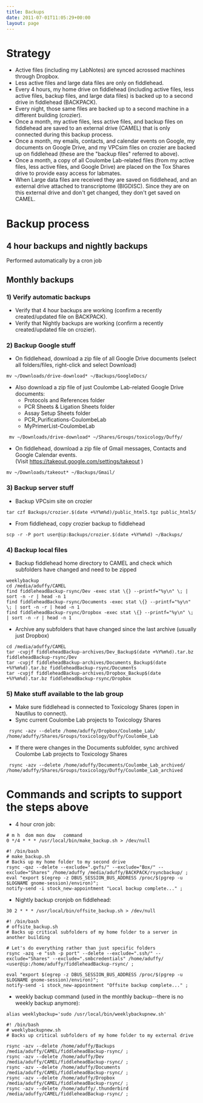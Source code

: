 ```yaml
---
title: Backups
date: 2011-07-01T11:05:29+00:00
layout: page
---
```

# Strategy

  * Active files (including my LabNotes) are synced acrossed machines through Dropbox.
  * Less active files and large data files are only on fiddlehead.
  * Every 4 hours, my home drive on fiddlehead (including active files, less active files, backup files, and large data files) is backed up to a second drive in fiddlehead (BACKPACK).
  * Every night, those same files are backed up to a second machine in a different building (crozier).
  * Once a month, my active files, less active files, and backup files on fiddlehead are saved to an external drive (CAMEL) that is only connected during this backup process.
  * Once a month, my emails, contacts, and calendar events on Google, my documents on Google Drive, and my VPCsim files on crozier are backed up on fiddlehead (these are the "backup files" referred to above).
  * Once a month, a copy of all Coulombe Lab-related files (from my active files, less active files, and Google Drive) are placed on the Tox Shares drive to provide easy access for labmates.
  * When Large data files are received they are saved on fiddlehead, and an external drive attached to transcriptome (BIGDISC).  Since they are on this external drive and don't get changed, they don't get saved on CAMEL.

# Backup process

## 4 hour backups and nightly backups

  Performed automatically by a cron job

## Monthly backups

### 1) Verify automatic backups

  * Verify that 4 hour backups are working (confirm a recently created/updated file on BACKPACK).
  * Verify that Nightly backups are working (confirm a recently created/updated file on crozier).

### 2) Backup Google stuff

  * On fiddlehead, download a zip file of all Google Drive documents (select all folders/files, right-click and select Download)

~~~
mv ~/Downloads/drive-download* ~/Backups/GoogleDocs/
~~~

  * Also download a zip file of just Coulombe Lab-related Google Drive documents:
    * Protocols and References folder
    * PCR Sheets & Ligation Sheets folder
    * Assay Setup Sheets folder
    * PCR_Purifications-CoulombeLab
    * MyPrimerList-CoulombeLab

~~~
 mv ~/Downloads/drive-download* ~/Shares/Groups/toxicology/Duffy/
~~~

  * On fiddlehead, download a zip file of Gmail messages, Contacts and Google Calendar events. (Visit <https://takeout.google.com/settings/takeout> )

~~~
mv ~/Downloads/takeout* ~/Backups/Gmail/
~~~

### 3) Backup server stuff

  * Backup VPCsim site on crozier

~~~
tar czf Backups/crozier.$(date +%Y%m%d)/public_html5.tgz public_html5/
~~~

  * From fiddlehead, copy crozier backup to fiddlehead

~~~
scp -r -P port user@ip:Backups/crozier.$(date +%Y%m%d) ~/Backups/
~~~

### 4) Backup local files

  * Backup fiddlehead home directory to CAMEL and check which subfolders have changed and need to be zipped

~~~
weeklybackup
cd /media/aduffy/CAMEL
find fiddleheadBackup-rsync/Dev -exec stat \{} --printf="%y\n" \; | sort -n -r | head -n 1
find fiddleheadBackup-rsync/Documents -exec stat \{} --printf="%y\n" \; | sort -n -r | head -n 1
find fiddleheadBackup-rsync/Dropbox -exec stat \{} --printf="%y\n" \; | sort -n -r | head -n 1
~~~

  * Archive any subfolders that have changed since the last archive (usually just Dropbox)

~~~
cd /media/aduffy/CAMEL
tar -cvpjf fiddleheadBackup-archives/Dev_Backup$(date +%Y%m%d).tar.bz fiddleheadBackup-rsync/Dev
tar -cvpjf fiddleheadBackup-archives/Documents_Backup$(date +%Y%m%d).tar.bz fiddleheadBackup-rsync/Documents
tar -cvpjf fiddleheadBackup-archives/Dropbox_Backup$(date +%Y%m%d).tar.bz fiddleheadBackup-rsync/Dropbox
~~~

### 5) Make stuff available to the lab group

* Make sure fiddlehead is connected to Toxicology Shares (open in Nautilus to connect).
* Sync current Coulombe Lab projects to Toxicology Shares

~~~
 rsync -azv --delete /home/aduffy/Dropbox/Coulombe_Lab/ /home/aduffy/Shares/Groups/toxicology/Duffy/Coulombe_Lab
~~~

* If there were changes in the Documents subfolder, sync archived Coulombe Lab projects to Toxicology Shares

~~~
 rsync -azv --delete /home/aduffy/Documents/Coulombe_Lab_archived/ /home/aduffy/Shares/Groups/toxicology/Duffy/Coulombe_Lab_archived
~~~

# Commands and scripts to support the steps above

  * 4 hour cron job:

~~~
# m h  dom mon dow   command
0 */4 * * * /usr/local/bin/make_backup.sh > /dev/null
~~~

~~~
#! /bin/bash
# make_backup.sh
# Backs up my home folder to my second drive
rsync -qaz --delete --exclude=".gvfs/" --exclude="Box/" --exclude="Shares" /home/aduffy /media/aduffy/BACKPACK/rsyncbackup/ ;
eval "export $(egrep -z DBUS_SESSION_BUS_ADDRESS /proc/$(pgrep -u $LOGNAME gnome-session)/environ)";
notify-send -i stock_new-appointment "Local backup complete..." ;
~~~

  * Nightly backup cronjob on fiddlehead:

~~~
30 2 * * * /usr/local/bin/offsite_backup.sh > /dev/null
~~~

~~~
#! /bin/bash
# offsite_backup.sh
# Backs up critical subfolders of my home folder to a server in another building

# Let's do everything rather than just specific folders
rsync -azq -e "ssh -p port" --delete --exclude=".ssh/" --exclude="Shares" --exclude=".smbcredentials" /home/aduffy/ <user@ip:/home/aduffy/fiddleheadBackup-rsync/ ;

eval "export $(egrep -z DBUS_SESSION_BUS_ADDRESS /proc/$(pgrep -u $LOGNAME gnome-session)/environ)";
notify-send -i stock_new-appointment "Offsite backup complete..." ;
~~~

  * weekly backup command (used in the monthly backup--there is no weekly backup anymore):

~~~
alias weeklybackup='sudo /usr/local/bin/weeklybackupnew.sh'
~~~

~~~
#! /bin/bash
# weeklybackupnew.sh
# Backs up critical subfolders of my home folder to my external drive

rsync -azv --delete /home/aduffy/Backups /media/aduffy/CAMEL/fiddleheadBackup-rsync/ ;
rsync -azv --delete /home/aduffy/Dev /media/aduffy/CAMEL/fiddleheadBackup-rsync/ ;
rsync -azv --delete /home/aduffy/Documents /media/aduffy/CAMEL/fiddleheadBackup-rsync/ ;
rsync -azv --delete /home/aduffy/Dropbox /media/aduffy/CAMEL/fiddleheadBackup-rsync/ ;
rsync -azv --delete /home/aduffy/.thunderbird /media/aduffy/CAMEL/fiddleheadBackup-rsync/ ;
~~~
